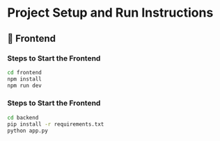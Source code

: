 # Project Setup and Run Instructions

## 🚀 Frontend

### Steps to Start the Frontend
```bash
cd frontend
npm install
npm run dev
```


### Steps to Start the Frontend
```bash
cd backend
pip install -r requirements.txt
python app.py



